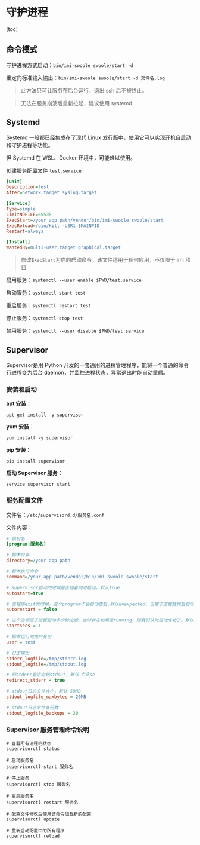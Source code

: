 # 守护进程

[toc]

## 命令模式

守护进程方式启动：`bin/imi-swoole swoole/start -d`

重定向标准输入输出：`bin/imi-swoole swoole/start -d 文件名.log`

> 此方法只可让服务在后台运行，退出 ssh 后不被终止。

> 无法在服务崩溃后重新拉起，建议使用 systemd

## Systemd

Systemd 一般都已经集成在了现代 Linux 发行版中，使用它可以实现开机自启动和守护进程等功能。

但 Systemd 在 WSL、Docker 环境中，可能难以使用。

创建服务配置文件 `test.service`

```ini
[Unit]
Description=test
After=network.target syslog.target

[Service]
Type=simple
LimitNOFILE=65535
ExecStart=/your app path/vendor/bin/imi-swoole swoole/start
ExecReload=/bin/kill -USR1 $MAINPID
Restart=always

[Install]
WantedBy=multi-user.target graphical.target
```

> 修改`ExecStart`为你的启动命令，该文件适用于任何应用，不仅限于 imi 项目

启用服务：`systemctl --user enable $PWD/test.service`

启动服务：`systemctl start test`

重启服务：`systemctl restart test`

停止服务：`systemctl stop test`

禁用服务：`systemctl --user disable $PWD/test.service`

## Supervisor

Supervisor是用 Python 开发的一套通用的进程管理程序，能将一个普通的命令行进程变为后台 daemon，并监控进程状态，异常退出时能自动重启。

### 安装和启动

**apt 安装：**

`apt-get install -y supervisor`

**yum 安装：**

`yum install -y supervisor`

**pip 安装：**

`pip install supervisor`

**启动 Supervisor 服务：**

`service supervisor start`

### 服务配置文件

文件名：`/etc/supervisord.d/服务名.conf`

文件内容：

```ini
# 项目名
[program:服务名]

# 脚本目录
directory=/your app path

# 脚本执行命令
command=/your app path/vendor/bin/imi-swoole swoole/start

# supervisor启动的时候是否随着同时启动，默认True
autostart=true

# 当程序exit的时候，这个program不会自动重启,默认unexpected，设置子进程挂掉后自动重启的情况，有三个选项，false,unexpected和true。如果为false的时候，无论什么情况下，都不会被重新启动，如果为unexpected，只有当进程的退出码不在下面的exitcodes里面定义的
autorestart = false

# 这个选项是子进程启动多少秒之后，此时状态如果是running，则我们认为启动成功了。默认值为1
startsecs = 1

# 脚本运行的用户身份 
user = test

# 日志输出 
stderr_logfile=/tmp/stderr.log
stdout_logfile=/tmp/stdout.log

# 把stderr重定向到stdout，默认 false
redirect_stderr = true

# stdout日志文件大小，默认 50MB
stdout_logfile_maxbytes = 20MB

# stdout日志文件备份数
stdout_logfile_backups = 20
```

### Supervisor 服务管理命令说明

```shell
# 查看所有进程的状态
supervisorctl status

# 启动服务名
supervisorctl start 服务名

# 停止服务
supervisorctl stop 服务名

# 重启服务名
supervisorctl restart 服务名

# 配置文件修改后使用该命令加载新的配置
supervisorctl update

# 重新启动配置中的所有程序
supervisorctl reload
```
